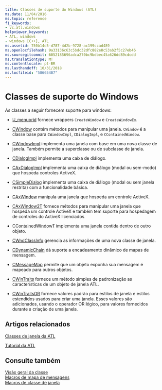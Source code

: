 ```yaml
---
title: Classes de suporte do Windows (ATL)
ms.date: 11/04/2016
ms.topic: reference
f1_keywords:
- vc.atl.windows
helpviewer_keywords:
- ATL, windows
- windows [C++], ATL
ms.assetid: 750b14d5-d787-4d2b-9728-ac199ccad489
ms.openlocfilehash: 9a33136c63c5bdc32dfc882e8c53ab2f5c27eb46
ms.sourcegitcommit: 6052185696adca270bc9bdbec45a626dd89cdcdd
ms.translationtype: MT
ms.contentlocale: pt-BR
ms.lasthandoff: 10/31/2018
ms.locfileid: "50665407"
---
```

# <a name="windows-support-classes"></a>Classes de suporte do Windows

As classes a seguir fornecem suporte para windows:

- [U_menuorid](../atl/reference/u-menuorid-class.md) fornece wrappers `CreateWindow` e `CreateWindowEx`.

- [CWindow](../atl/reference/cwindow-class.md) contém métodos para manipular uma janela. `CWindow` é a classe base para `CWindowImpl`, `CDialogImpl`, e `CContainedWindow`.

- [CWindowImpl](../atl/reference/cwindowimpl-class.md) implementa uma janela com base em uma nova classe de janela. Também permite a superclasse ou de subclasse de janela.

- [CDialogImpl](../atl/reference/cdialogimpl-class.md) implementa uma caixa de diálogo.

- [CAxDialogImpl](../atl/reference/caxdialogimpl-class.md) implementa uma caixa de diálogo (modal ou sem-modo) que hospeda controles ActiveX.

- [CSimpleDialog](../atl/reference/csimpledialog-class.md) implementa uma caixa de diálogo (modal ou sem janela restrita) com a funcionalidade básica.

- [CAxWindow](../atl/reference/caxwindow-class.md) manipula uma janela que hospeda um controle ActiveX.

- [CAxWindow2T](../atl/reference/caxwindow2t-class.md) fornece métodos para manipular uma janela que hospeda um controle ActiveX e também tem suporte para hospedagem de controles do ActiveX licenciados.

- [CContainedWindowT](../atl/reference/ccontainedwindowt-class.md) implementa uma janela contida dentro de outro objeto.

- [CWndClassInfo](../atl/reference/cwndclassinfo-class.md) gerencia as informações de uma nova classe de janela.

- [CDynamicChain](../atl/reference/cdynamicchain-class.md) dá suporte a encadeamento dinâmico de mapas de mensagem.

- [CMessageMap](../atl/reference/cmessagemap-class.md) permite que um objeto exponha sua mensagem é mapeado para outros objetos.

- [CWinTraits](../atl/reference/cwintraits-class.md) fornece um método simples de padronização as características de um objeto de janela ATL.

- [CWinTraitsOR](../atl/reference/cwintraitsor-class.md) fornece valores padrão para estilos de janela e estilos estendidos usados para criar uma janela. Esses valores são adicionados, usando o operador OR lógico, para valores fornecidos durante a criação de uma janela.

## <a name="related-articles"></a>Artigos relacionados

[Classes de janela da ATL](../atl/atl-window-classes.md)

[Tutorial da ATL](../atl/active-template-library-atl-tutorial.md)

## <a name="see-also"></a>Consulte também

[Visão geral da classe](../atl/atl-class-overview.md)<br/>
[Macros de mapa de mensagens](../atl/reference/message-map-macros-atl.md)<br/>
[Macros de classe de janela](../atl/reference/window-class-macros.md)

